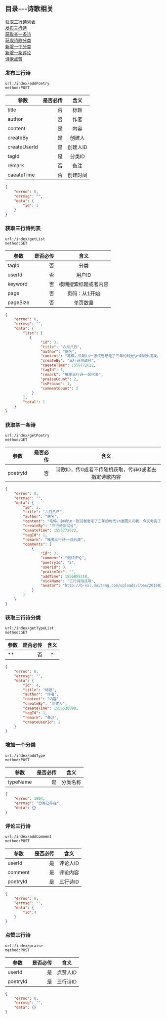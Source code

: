 ## 目录---诗歌相关
<a href="#1">获取三行诗列表</a><br/>
<a href="#2">发布三行诗</a><br/>
<a href="#3">获取某一条诗</a><br/>
<a href="#4">获取诗歌分类</a><br/>
<a href="#5">新增一个分类</a><br/>
<a href="#6">新增一条评论</a><br/>
<a href="#7">诗歌点赞</a><br/>

### <a name="1">发布三行诗</a>
```
url:/index/addPoetry
method:POST
```
| 参数        | 是否必传  |  含义  |
| --------   | -----:  | :----:  |
| title     | 否 |   标题     |
| author       |   否   |   作者   |
| content       |   是   |   内容   |
| createBy       |   是   |   创建人   |
| createUserId       |   是   |   创建人ID   |
| tagId       |   是   |   分类ID   |
| remark       |   否   |   备注   |
| caeateTime       |   否   |   创建时间   |
```json
{
    "errno": 0,
    "errmsg": "",
    "data": {
        "id": 3
    }
}
```

### <a name="2">获取三行诗列表</a>
```
url:/index/getList
method:GET
```
| 参数        | 是否必传  |  含义  |
| --------   | -----:  | :----:  |
| tagId     | 否 |   分类    |
| userId     | 否 |   用户ID    |
| keyword     | 否 |   模糊搜索标题或者内容    |
| page     | 否 |   页码：从1开始     |
| pageSize       |   否   |   单页数量   |
```json
{
    "errno": 0,
    "errmsg": "",
    "data": {
        "list": [
           {
                "id": 3,
                "title": "六月八日",
                "author": "佚名",
                "content": "笔停，铃响\n一张试卷卷走了三年的时光\n谁回头问我，今天考完了，还要回班么？",
                "createBy": "三行诗测试号",
                "caeateTime": 1556772622,
                "tagId": 1,
                "remark": "唯美三行诗——现代美",
                "praiseCount": 2,
                "isPraise": 1,
                "commentCount": 2
            }
        ],
        "total": 1      
    }
}
```

### <a name="3">获取某一条诗</a>
```
url:/index/getPoetry
method:GET
```
| 参数        | 是否必传  |  含义  |
| --------   | -----:  | :----:  |
| poetryId     | 否 |   诗歌ID，传0或者不传随机获取，传非0或者去指定诗歌内容     |
```json
{
    "errno": 0,
    "errmsg": "",
    "data": {
        "id": 3,
        "title": "六月八日",
        "author": "佚名",
        "content": "笔停，铃响\n一张试卷卷走了三年的时光\n谁回头问我，今天考完了，还要回班么？",
        "createBy": "三行诗测试号",
        "caeateTime": 1556772622,
        "tagId": 1,
        "remark": "唯美三行诗——现代美",
        "comments": [
            {
                "id": 3,
                "comment": "测试评论",
                "poetryId": "3",
                "userId": 3,
                "praiseIds": "",
                "addTime": 1556855218,
                "nickName": "三行诗测试号",
                "avatar": "http://b-ssl.duitang.com/uploads/item/201502/08/20150208012645_rRahK.jpeg"
            }
        ]
    }
}
```
### <a name="4">获取三行诗分类</a>
```
url:/index/getTypeList
method:GET
```
| 参数        | 是否必传  |  含义  |
| --------   | -----:  | :----:  |
| **     | 否 |   *    |
```json
{
    "errno": 0,
    "errmsg": "",
    "data": {
        "id": 4,
        "title": "标题",
        "author": "作者",
        "content": "内容",
        "createBy": "创建人",
        "caeateTime": 1556530890,
        "tagId": 1,
        "remark": "备注",
        "createUserId": 2
    }
}
```
### <a name="5">增加一个分类</a>
```
url:/index/addType
method:POST
```
| 参数        | 是否必传  |  含义  |
| --------   | -----:  | :----:  |
| typeName| 是 |   分类名称   |
```json
{
    "errno": 1004,
    "errmsg": "分类已存在",
    "data": {}
}
```
### <a name="6">评论三行诗</a>
```
url:/index/addComment
method:POST
```
| 参数        | 是否必传  |  含义  |
| --------   | -----:  | :----:  |
| userId| 是 |   评论人ID   |
| comment| 是 |   评论内容   |
| poetryId| 是 |   三行诗ID   |
```json
{
    "errno": 0,
    "errmsg": "",
    "data": {
        "id":4
    }
}
```
### <a name="7">点赞三行诗</a>
```
url:/index/praise
method:POST
```
| 参数        | 是否必传  |  含义  |
| --------   | -----:  | :----:  |
| userId| 是 |   点赞人ID   |
| poetryId| 是 |   三行诗ID   |
```json
{
    "errno": 0,
    "errmsg": "",
    "data": {}
}
```